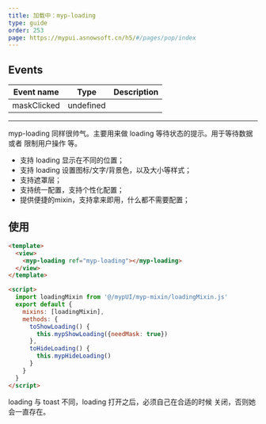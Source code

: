 ```yaml
---
title: 加载中：myp-loading
type: guide
order: 253
page: https://mypui.asnowsoft.cn/h5/#/pages/pop/index
---
```


## Events

| Event name  | Type      | Description |
| ----------- | --------- | ----------- |
| maskClicked | undefined |

---

myp-loading 同样很帅气。主要用来做 loading 等待状态的提示。用于等待数据 或者 限制用户操作 等。

- 支持 loading 显示在不同的位置；
- 支持 loading 设置图标/文字/背景色，以及大小等样式；
- 支持遮罩层；
- 支持统一配置，支持个性化配置；
- 提供便捷的mixin，支持拿来即用，什么都不需要配置；

## 使用

```html
<template>
  <view>
    <myp-loading ref="myp-loading"></myp-loading>
  </view>
</template>

<script>
  import loadingMixin from '@/mypUI/myp-mixin/loadingMixin.js'
  export default {
    mixins: [loadingMixin],
    methods: {
      toShowLoading() {
        this.mypShowLoading({needMask: true})
      },
      toHideLoading() {
        this.mypHideLoading()
      }
    }
  }
</script>
```

loading 与 toast 不同，loading 打开之后，必须自己在合适的时候 关闭，否则她会一直存在。

